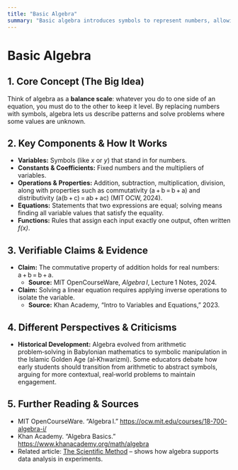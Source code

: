 ```yaml
---
title: "Basic Algebra"
summary: "Basic algebra introduces symbols to represent numbers, allowing us to generalize arithmetic and solve for unknowns. It underpins nearly every branch of science and technology."
---
```


# Basic Algebra

## 1. Core Concept (The Big Idea)
Think of algebra as a **balance scale**: whatever you do to one side of an equation, you must do to the other to keep it level. By replacing numbers with symbols, algebra lets us describe patterns and solve problems where some values are unknown.

## 2. Key Components & How It Works
* **Variables:** Symbols (like *x* or *y*) that stand in for numbers.  
* **Constants & Coefficients:** Fixed numbers and the multipliers of variables.  
* **Operations & Properties:** Addition, subtraction, multiplication, division, along with properties such as commutativity (a + b = b + a) and distributivity (a(b + c) = ab + ac) (MIT OCW, 2024).  
* **Equations:** Statements that two expressions are equal; solving means finding all variable values that satisfy the equality.  
* **Functions:** Rules that assign each input exactly one output, often written *f(x)*.

## 3. Verifiable Claims & Evidence
* **Claim:** The commutative property of addition holds for real numbers: a + b = b + a.  
  * **Source:** MIT OpenCourseWare, *Algebra I*, Lecture 1 Notes, 2024.  
* **Claim:** Solving a linear equation requires applying inverse operations to isolate the variable.  
  * **Source:** Khan Academy, “Intro to Variables and Equations,” 2023.  

## 4. Different Perspectives & Criticisms
* **Historical Development:** Algebra evolved from arithmetic problem‑solving in Babylonian mathematics to symbolic manipulation in the Islamic Golden Age (al‑Khwarizmi). Some educators debate how early students should transition from arithmetic to abstract symbols, arguing for more contextual, real‑world problems to maintain engagement.

## 5. Further Reading & Sources
* MIT OpenCourseWare. “Algebra I.” <https://ocw.mit.edu/courses/18-700-algebra-i/>  
* Khan Academy. “Algebra Basics.” <https://www.khanacademy.org/math/algebra>  
* Related article: [The Scientific Method](scientific_method.md) – shows how algebra supports data analysis in experiments.
